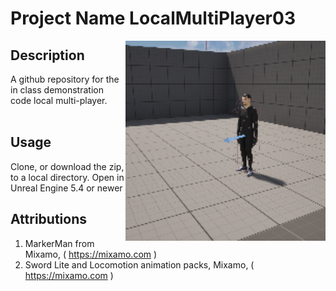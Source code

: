 # Project Name LocalMultiPlayer03
<img src="Saved/AutoScreenshot.png" width="320"  align="right" />

## Description

A github repository for the in class demonstration code local multi-player.<br><br> 
 
## Usage
Clone, or download the zip, to a local directory. Open in Unreal Engine 5.4 or newer

## Attributions
1) MarkerMan from Mixamo, ( https://mixamo.com )
2) Sword Lite and Locomotion animation packs, Mixamo, ( https://mixamo.com )




